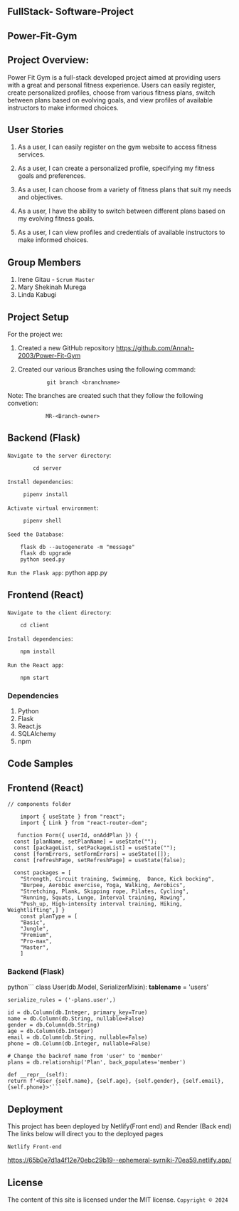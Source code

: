 ## FullStack- Software-Project
## Power-Fit-Gym

## Project Overview:
Power Fit Gym is a full-stack developed project aimed at providing users with a great and personal fitness experience. Users can easily register, create personalized profiles, choose from various fitness plans, switch between plans based on evolving goals, and view profiles of available instructors to make informed choices.

## User Stories

1. As a user, I can easily register on the gym website to access fitness services.

2. As a user, I can create a personalized profile, specifying my fitness goals and preferences.

3. As a user, I can choose from a variety of fitness plans that suit my needs and objectives.

4. As a user, I have the ability to switch between different plans based on my evolving fitness goals.

5. As a user, I can view profiles and credentials of available instructors to make informed choices.

## Group Members

1. Irene Gitau - `Scrum Master`
2. Mary Shekinah Murega 
3. Linda Kabugi

## Project Setup

For the project we:
1. Created a new GitHub repository
         https://github.com/Annah-2003/Power-Fit-Gym
 
2. Created our various Branches using the following command:

                git branch <branchname>

Note: The branches are created such that they follow the following convetion:

                MR-<Branch-owner>

## Backend (Flask)

`Navigate to the server directory`:

            cd server

`Install dependencies`:

         pipenv install 

`Activate virtual environment`:

         pipenv shell

`Seed the Database`:

        flask db --autogenerate -m "message"
        flask db upgrade
        python seed.py

`Run the Flask app`:
         python app.py


## Frontend (React)

`Navigate to the client directory`:

        cd client

`Install dependencies`:

        npm install

`Run the React app`:

        npm start

### Dependencies
1. Python
2. Flask
3. React.js
4. SQLAlchemy
5. npm

## Code Samples

## Frontend (React)

`// components folder`


``` 
    import { useState } from "react";
    import { Link } from "react-router-dom";

   function Form({ userId, onAddPlan }) {
  const [planName, setPlanName] = useState("");
  const [packageList, setPackageList] = useState("");
  const [formErrors, setFormErrors] = useState([]);
  const [refreshPage, setRefreshPage] = useState(false);

  const packages = [
    "Strength, Circuit training, Swimming,  Dance, Kick bocking",
    "Burpee, Aerobic exercise, Yoga, Walking, Aerobics",
    "Stretching, Plank, Skipping rope, Pilates, Cycling",
    "Running, Squats, Lunge, Interval training, Rowing",
    "Push_up, High-intensity interval training, Hiking, Weightlifting",] }
    const planType = [
    "Basic",
    "Jungle",
    "Premium",
    "Pro-max",
    "Master",
    ]
```

 ### Backend (Flask)
python```
    class User(db.Model, SerializerMixin):
    __tablename__ = 'users'
    
    serialize_rules = ('-plans.user',)
    
    id = db.Column(db.Integer, primary_key=True)
    name = db.Column(db.String, nullable=False)
    gender = db.Column(db.String)
    age = db.Column(db.Integer)
    email = db.Column(db.String, nullable=False)
    phone = db.Column(db.Integer, nullable=False)
    
    # Change the backref name from 'user' to 'member'
    plans = db.relationship('Plan', back_populates='member')
    
    def __repr__(self):
    return f'<User {self.name}, {self.age}, {self.gender}, {self.email}, {self.phone}>'```



## Deployment
This project has been deployed by Netlify(Front end) and Render (Back end)
The links below  will direct you to the deployed pages

`Netlify Front-end`


https://65b0e7d1a4f12e70ebc29b19--ephemeral-syrniki-70ea59.netlify.app/


## License
The content of this site is licensed under the MIT license.
`Copyright © 2024`

